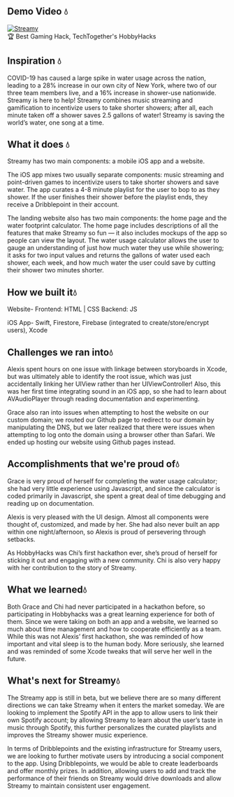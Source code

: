 ## Demo Video 💧
[![Streamy](https://img.youtube.com/vi/FL7ec9KQx9A/0.jpg)](https://www.youtube.com/watch?v=FL7ec9KQx9A)  
🏆 Best Gaming Hack, TechTogether's HobbyHacks

## Inspiration 💧
COVID-19 has caused a large spike in water usage across the nation, leading to a 28% increase in our own city of New York, where two of our three team members live, and a 16% increase in shower-use nationwide. Streamy is here to help! Streamy combines music streaming and gamification to incentivize users to take shorter showers; after all, each minute taken off a shower saves 2.5 gallons of water! Streamy is saving the world’s water, one song at a time. 

## What it does 💧
Streamy has two main components: a mobile iOS app and a website. 

The iOS app mixes two usually separate components: music streaming and point-driven games to incentivize users to take shorter showers and save water. The app curates a 4-8 minute playlist for the user to bop to as they shower. If the user finishes their shower before the playlist ends, they receive a Dribblepoint in their account.

The landing website also has two main components: the home page and the water footprint calculator. The home page includes descriptions of all the features that make Streamy so fun — it also includes mockups of the app so people can view the layout. The water usage calculator allows the user to gauge an understanding of just how much water they use while showering; it asks for two input values and returns the gallons of water used each shower, each week, and how much water the user could save by cutting their shower two minutes shorter. 

## How we built it💧
Website-
Frontend: HTML | CSS
Backend: JS

iOS App- 
Swift, Firestore, Firebase (integrated to create/store/encrypt users), Xcode

## Challenges we ran into💧
Alexis spent hours on one issue with linkage between storyboards in Xcode, but was ultimately able to identify the root issue, which was just accidentally linking her UIView rather than her UIViewController! Also, this was her first time integrating sound in an iOS app, so she had to learn about AVAudioPlayer through reading documentation and experimenting. 

Grace also ran into issues when attempting to host the website on our custom domain; we routed our Github page to redirect to our domain by manipulating the DNS, but we later realized that there were issues when attempting to log onto the domain using a browser other than Safari. We ended up hosting our website using Github pages instead. 

## Accomplishments that we're proud of💧
Grace is very proud of herself for completing the water usage calculator; she had very little experience using Javascript, and since the calculator is coded primarily in Javascript, she spent a great deal of time debugging and reading up on documentation.

Alexis is very pleased with the UI design. Almost all components were thought of, customized, and made by her. She had also never built an app within one night/afternoon, so Alexis is proud of persevering through setbacks. 

As HobbyHacks was Chi’s first hackathon ever, she’s proud of herself for sticking it out and engaging with a new community. Chi is also very happy with her contribution to the story of Streamy.

## What we learned💧
Both Grace and Chi had never participated in a hackathon before, so participating in Hobbyhacks was a great learning experience for both of them. Since we were taking on both an app and a website, we learned so much about time management and how to cooperate efficiently as a team. While this was not Alexis’ first hackathon, she was reminded of how important and vital sleep is to the human body. More seriously, she learned and was reminded of some Xcode tweaks that will serve her well in the future.

## What's next for Streamy💧
The Streamy app is still in beta, but we believe there are so many different directions we can take Streamy when it enters the market someday. We are looking to implement the Spotify API in the app to allow users to link their own Spotify account; by allowing Streamy to learn about the user’s taste in music through Spotify, this further personalizes the curated playlists and improves the Streamy shower music experience.

In terms of Dribblepoints and the existing infrastructure for Streamy users, we are looking to further motivate users by introducing a social component to the app. Using Dribblepoints, we would be able to create leaderboards and offer monthly prizes. In addition, allowing users to add and track the performance of their friends on Streamy would drive downloads and allow Streamy to maintain consistent user engagement.
